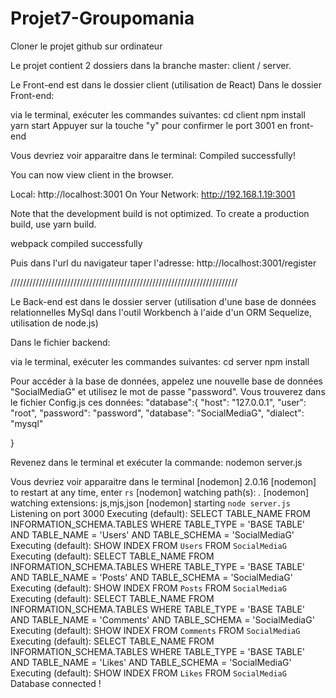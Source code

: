 # Projet7-Groupomania
Cloner le projet github sur ordinateur

Le projet contient 2 dossiers dans la branche master: client / server. 

Le Front-end est dans le dossier client (utilisation de React)
Dans le dossier Front-end:

via le terminal, exécuter les commandes suivantes:
cd client
npm install
yarn start 
Appuyer sur la touche "y" pour confirmer le port 3001 en front-end

Vous devriez voir apparaitre dans le terminal:
Compiled successfully!

You can now view client in the browser.

  Local:            http://localhost:3001
  On Your Network:  http://192.168.1.19:3001

Note that the development build is not optimized.
To create a production build, use yarn build.

webpack compiled successfully

Puis dans l'url du navigateur taper l'adresse: http://localhost:3001/register



////////////////////////////////////////////////////////////////////////

Le Back-end est dans le dossier server (utilisation d'une base de données relationnelles MySql dans l'outil Workbench à l'aide d'un ORM Sequelize, utilisation de node.js)
 

Dans le fichier backend:

via le terminal, exécuter les commandes suivantes:
cd server
npm install 

Pour accéder à la base de données, appelez une nouvelle base de données "SocialMediaG" et utilisez le mot de passe "password".
Vous trouverez dans le fichier Config.js ces données:
 "database":{
        "host": "127.0.0.1",
        "user": "root",
        "password": "password",
        "database": "SocialMediaG",
        "dialect": "mysql"

   }
   
Revenez dans le terminal et exécuter la commande:
nodemon server.js

Vous devriez voir apparaitre dans le terminal 
[nodemon] 2.0.16
[nodemon] to restart at any time, enter `rs`
[nodemon] watching path(s): *.*
[nodemon] watching extensions: js,mjs,json
[nodemon] starting `node server.js`
Listening on port 3000
Executing (default): SELECT TABLE_NAME FROM INFORMATION_SCHEMA.TABLES WHERE TABLE_TYPE = 'BASE TABLE' AND TABLE_NAME = 'Users' AND TABLE_SCHEMA = 'SocialMediaG'
Executing (default): SHOW INDEX FROM `Users` FROM `SocialMediaG`
Executing (default): SELECT TABLE_NAME FROM INFORMATION_SCHEMA.TABLES WHERE TABLE_TYPE = 'BASE TABLE' AND TABLE_NAME = 'Posts' AND TABLE_SCHEMA = 'SocialMediaG'
Executing (default): SHOW INDEX FROM `Posts` FROM `SocialMediaG`
Executing (default): SELECT TABLE_NAME FROM INFORMATION_SCHEMA.TABLES WHERE TABLE_TYPE = 'BASE TABLE' AND TABLE_NAME = 'Comments' AND TABLE_SCHEMA = 'SocialMediaG'
Executing (default): SHOW INDEX FROM `Comments` FROM `SocialMediaG`
Executing (default): SELECT TABLE_NAME FROM INFORMATION_SCHEMA.TABLES WHERE TABLE_TYPE = 'BASE TABLE' AND TABLE_NAME = 'Likes' AND TABLE_SCHEMA = 'SocialMediaG'
Executing (default): SHOW INDEX FROM `Likes` FROM `SocialMediaG`
Database connected !
